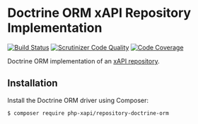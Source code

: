Doctrine ORM xAPI Repository Implementation
======================================

[![Build Status](https://travis-ci.org/php-xapi/repository-doctrine-orm.svg?branch=master)](https://travis-ci.org/php-xapi/repository-doctrine-orm)
[![Scrutinizer Code Quality](https://scrutinizer-ci.com/g/php-xapi/repository-doctrine-orm/badges/quality-score.png?b=master)](https://scrutinizer-ci.com/g/php-xapi/repository-doctrine-orm/?branch=master)
[![Code Coverage](https://scrutinizer-ci.com/g/php-xapi/repository-doctrine-orm/badges/coverage.png?b=master)](https://scrutinizer-ci.com/g/php-xapi/repository-doctrine-orm/?branch=master)

Doctrine ORM implementation of an [xAPI repository](https://github.com/php-xapi/repository-api/).

Installation
------------

Install the Doctrine ORM driver using Composer:

```bash
$ composer require php-xapi/repository-doctrine-orm
```
